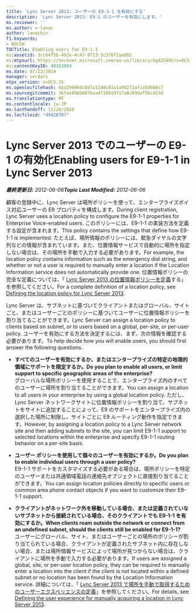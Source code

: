 ```yaml
---
title: 'Lync Server 2013: ユーザーの E9-1-1 を有効にする'
description: 'Lync Server 2013: E9-1 のユーザーを有効にします。'
ms.reviewer: ''
ms.author: v-lanac
author: lanachin
f1.keywords:
- NOCSH
TOCTitle: Enabling users for E9-1-1
ms:assetid: 3cc64f5b-492e-4c47-9713-3c376f2aad02
ms:mtpsurl: https://technet.microsoft.com/en-us/library/Gg425892(v=OCS.15)
ms:contentKeyID: 48183884
ms.date: 07/23/2014
manager: serdars
mtps_version: v=OCS.15
ms.openlocfilehash: 6ba29406dc0d7a1140c83a1a9d271afca5d6b0c7
ms.sourcegitcommit: 36fee89bb887bea4f18b19f17a8c69daf5bc423d
ms.translationtype: MT
ms.contentlocale: ja-JP
ms.lasthandoff: 11/26/2020
ms.locfileid: "49428707"
---
```

# <a name="enabling-users-for-e9-1-1-in-lync-server-2013"></a><span data-ttu-id="418a6-103">Lync Server 2013 でのユーザーの E9-1 の有効化</span><span class="sxs-lookup"><span data-stu-id="418a6-103">Enabling users for E9-1-1 in Lync Server 2013</span></span>

<div data-xmlns="http://www.w3.org/1999/xhtml">

<div class="topic" data-xmlns="http://www.w3.org/1999/xhtml" data-msxsl="urn:schemas-microsoft-com:xslt" data-cs="https://msdn.microsoft.com/">

<div data-asp="https://msdn2.microsoft.com/asp">



</div>

<div id="mainSection">

<div id="mainBody"><span data-ttu-id="418a6-104">

<span> </span></span><span class="sxs-lookup"><span data-stu-id="418a6-104">

<span> </span></span></span>

<span data-ttu-id="418a6-105">_**最終更新日:** 2012-06-06_</span><span class="sxs-lookup"><span data-stu-id="418a6-105">_**Topic Last Modified:** 2012-06-06_</span></span>

<span data-ttu-id="418a6-106">顧客の登録中に、Lync Server は場所ポリシーを使って、エンタープライズボイス対応ユーザーの E9 プロパティを構成します。</span><span class="sxs-lookup"><span data-stu-id="418a6-106">During client registration, Lync Server uses a location policy to configure the E9-1-1 properties for Enterprise Voice-enabled users.</span></span> <span data-ttu-id="418a6-107">このポリシーには、E9-1-1 の実装方法を定義する設定が含まれます。</span><span class="sxs-lookup"><span data-stu-id="418a6-107">This policy contains the settings that define how E9-1-1 is implemented.</span></span> <span data-ttu-id="418a6-108">たとえば、場所情報のポリシーには、緊急ダイヤルの文字列などの情報が含まれています。また、位置情報サービスで自動的に場所を指定しない場合は、その場所を手動で入力する必要があります。</span><span class="sxs-lookup"><span data-stu-id="418a6-108">For example, the location policy contains information such as the emergency dial string, and whether or not a user is required to manually enter a location if the Location Information service does not automatically provide one.</span></span> <span data-ttu-id="418a6-109">位置情報ポリシーの完全な定義については、「 [Lync Server 2013 の位置情報ポリシーを定義](lync-server-2013-defining-the-location-policy.md)する」を参照してください。</span><span class="sxs-lookup"><span data-stu-id="418a6-109">For a complete definition of a location policy, see [Defining the location policy for Lync Server 2013](lync-server-2013-defining-the-location-policy.md).</span></span>

<span data-ttu-id="418a6-110">Lync Server は、サブネットに基づいてクライアントまたはグローバル、サイトごと、またはユーザーごとのポリシーに基づいてユーザーに位置情報ポリシーを割り当てることができます。</span><span class="sxs-lookup"><span data-stu-id="418a6-110">Lync Server can assign a location policy to clients based on subnet, or to users based on a global, per-site, or per-user policy.</span></span> <span data-ttu-id="418a6-111">ユーザーを有効にする方法を決定するには、まず、次の情報を確認する必要があります。</span><span class="sxs-lookup"><span data-stu-id="418a6-111">To help decide how you will enable users, you should first answer the following questions.</span></span>

  - <span data-ttu-id="418a6-112">**すべてのユーザーを有効にするか、またはエンタープライズの特定の地理的領域にサポートを限定するか。**</span><span class="sxs-lookup"><span data-stu-id="418a6-112">**Do you plan to enable all users, or limit support to specific geographic areas of the enterprise?**</span></span>  
    <span data-ttu-id="418a6-113">グローバルな場所ポリシーを使用することで、エンタープライズ内のすべてのユーザーに場所を割り当てることができます。</span><span class="sxs-lookup"><span data-stu-id="418a6-113">You can assign a location to all users in your enterprise by using a global location policy.</span></span> <span data-ttu-id="418a6-114">ただし、Lync Server ネットワークサイトに位置情報ポリシーを割り当て、サブネットをサイトに追加することによって、E9 のサポートをエンタープライズ内の選択した場所に制限し、サイトごとに E9 ルーティング動作を指定できます。</span><span class="sxs-lookup"><span data-stu-id="418a6-114">However, by assigning a location policy to a Lync Server network site and then adding subnets to the site, you can limit E9-1-1 support to selected locations within the enterprise and specify E9-1-1 routing behavior on a per-site basis.</span></span>

<!-- end list -->

  - <span data-ttu-id="418a6-115">**ユーザー ポリシーを使用して個々のユーザーを有効にするか。**</span><span class="sxs-lookup"><span data-stu-id="418a6-115">**Do you plan to enable individual users through a user policy?**</span></span>  
    <span data-ttu-id="418a6-116">E9-1-1 サポートをカスタマイズする必要がある場合は、場所ポリシーを特定のユーザーまたは共通領域電話の連絡先オブジェクトに直接割り当てることができます。</span><span class="sxs-lookup"><span data-stu-id="418a6-116">You can assign location policies directly to specific users or common area phone contact objects if you want to customize their E9-1-1 support.</span></span>

<!-- end list -->

  - <span data-ttu-id="418a6-117">**クライアントがネットワーク外を移動している場合、または定義されていないサブネットから接続されている場合、そのクライアントでも E9-1-1 を有効にするか。**</span><span class="sxs-lookup"><span data-stu-id="418a6-117">**When clients roam outside the network or connect from an undefined subnet, should the clients still be enabled for E9-1-1?**</span></span>  
    <span data-ttu-id="418a6-118">ユーザーにグローバル、サイト、またはユーザーごとの場所のポリシーが割り当てられている場合、クライアントが定義されたサブネット内に存在しない場合、または場所情報サービスによって場所が見つからない場合は、クライアントに場所を手動で入力する必要があります。</span><span class="sxs-lookup"><span data-stu-id="418a6-118">If users are assigned a global, site, or per-user location policy, they can be required to manually enter a location into the client if the client is not located within a defined subnet or no location has been found by the Location Information service.</span></span> <span data-ttu-id="418a6-119">詳細については、「 [Lync Server 2013 で場所を手動で取得するためのユーザーエクスペリエンスの定義](lync-server-2013-defining-the-user-experience-for-manually-acquiring-a-location.md)」を参照してください。</span><span class="sxs-lookup"><span data-stu-id="418a6-119">For details, see [Defining the user experience for manually acquiring a location in Lync Server 2013](lync-server-2013-defining-the-user-experience-for-manually-acquiring-a-location.md).</span></span>

<span data-ttu-id="418a6-120"></div>

<span> </span>

</div>

</div>

</span><span class="sxs-lookup"><span data-stu-id="418a6-120"></div>

<span> </span>

</div>

</div>

</span></span></div>

